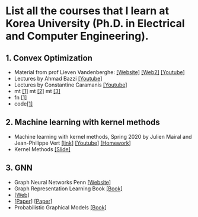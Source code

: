 
# List all the courses that I learn at Korea University (Ph.D. in Electrical and Computer Engineering).
## 1. Convex Optimization
- Material from prof Lieven Vandenberghe: [[Website]](http://www.seas.ucla.edu/~vandenbe/) [[Web2]](https://stanford.edu/class/ee364b/lectures/) [[Youtube]](https://www.youtube.com/watch?v=SsqlMPSX7tk&list=PL8WsPW41L6l7rviIGvIkY0-jn-tM3YSNi&index=3)
- Lectures by Ahmad Bazzi [[Youtube]](https://www.youtube.com/watch?v=SHJuGASZwlE&list=PL-DDW8QIRjNOVxrU2efygBw0xADVOgpmw)
- Lectures by Constantine Caramanis [[Youtube]](https://www.youtube.com/channel/UCSv1_NZITsPl-abaCWtRrJg)
- mt [[1]](https://www.cs.cmu.edu/~ggordon/10725-F12/hws/midterm_sol.pdf) mt [[2]](https://perso.crans.org/besson/publis/mva-2016/MVA_2015-16__Convex_Optimization_Final_Exam_help_notes__Lilian_Besson.2col.en.pdf) mt [[3]](https://sites.math.washington.edu/~burke/crs/408/samples/fe-Guide-W20-sol.pdf)
- fn [[1]](https://ocw.mit.edu/courses/electrical-engineering-and-computer-science/6-079-introduction-to-convex-optimization-fall-2009/exams/MIT6_079F09_final.pdf)
- code[[1]](http://web.cvxr.com/cvx/examples/cvxbook/Ch04_cvx_opt_probs/html/max_det_psd_completion.html?fbclid=IwAR1Cer6fWtiGJRX7H1-9hJZQXB8IKy6OtOJjD6u-iAMjRBze8VtxAX0Wjms)
## 2. Machine learning with kernel methods
- Machine learning with kernel methods, Spring 2020 by Julien Mairal and Jean-Philippe Vert [[link]](https://members.cbio.mines-paristech.fr/~jvert/svn/kernelcourse/course/2020mva/) [[Youtube]](https://www.youtube.com/watch?v=IzGS8uKc5E4&list=PLD93kGj6_EdrkNj27AZMecbRlQ1SMkp_o&index=3) [[Homework]](https://perso.crans.org/besson/publis/mva-2016/MVA_2015-16__Kernel_Methods__Homework__Besson_Clement_Zerbib.en.pdf)
- Kernel Methods [[Slide]](http://cs229.stanford.edu/summer2020/cs229-notes3.pdf)
## 3. GNN
- Graph Neural Networks Penn [[Website]](https://gnn.seas.upenn.edu/lectures/)
- Graph Representation Learning Book [[Book]](https://www.cs.mcgill.ca/~wlh/grl_book/)
- [[Web]](https://ods.ai/tracks/graph-ml-df2020)
- [[Paper]](https://github.com/thunlp/GNNPapers) [[Paper]](https://github.com/histocartography/histocartography)
- Probabilistic Graphical Models [[Book]](https://medium.com/lis-computer-vision-blogs/graph-based-computer-vision-algorithm-e2df06a2fe66)
